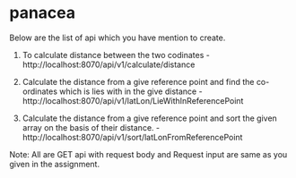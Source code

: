 # panacea

Below are the list of api which you have mention to create. 

1. To calculate distance between the two codinates 
  -http://localhost:8070/api/v1/calculate/distance
  
2. Calculate the distance from a give reference point and find the co-ordinates which is lies with in the give distance
  -http://localhost:8070/api/v1/latLon/LieWithInReferencePoint
  
3. Calculate the distance from a give reference point and sort the given array on the basis of their distance.
  -http://localhost:8070/api/v1/sort/latLonFromReferencePoint
 
Note: All are GET api with request body and Request input are same as you given in the assignment.
  
